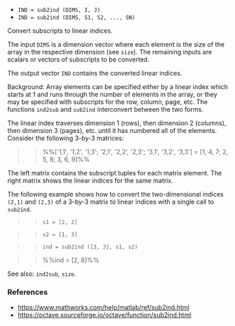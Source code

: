 * `IND = sub2ind (DIMS, I, J)`
* `IND = sub2ind (DIMS, S1, S2, ..., SN)`

Convert subscripts to linear indices.

The input `DIMS` is a dimension vector where each element is the size
of the array in the respective dimension (see `size`).  The
remaining inputs are scalars or vectors of subscripts to be
converted.

The output vector `IND` contains the converted linear indices.

Background: Array elements can be specified either by a linear
index which starts at 1 and runs through the number of elements in
the array, or they may be specified with subscripts for the row,
column, page, etc.  The functions `ind2sub` and `sub2ind`
interconvert between the two forms.

The linear index traverses dimension 1 (rows), then dimension 2
(columns), then dimension 3 (pages), etc. until it has numbered all
of the elements.  Consider the following 3-by-3 matrices:

>> %%['1,1', '1,2', '1,3'; '2,1', '2,2', '2,3'; '3,1', '3,2', '3,3'] = [1, 4, 7; 2, 5, 8; 3, 6, 9]%%

The left matrix contains the subscript tuples for each matrix
element.  The right matrix shows the linear indices for the same
matrix.

The following example shows how to convert the two-dimensional
indices `(2,1)` and `(2,3)` of a 3-by-3 matrix to linear indices
with a single call to `sub2ind`.

>> `s1 = [2, 2]`

>> `s2 = [1, 3]`

>> `ind = sub2ind ([3, 3], s1, s2)`

>> %%ind =  [2, 8]%%

See also: `ind2sub`, `size`.

### References

* https://www.mathworks.com/help/matlab/ref/sub2ind.html
* https://octave.sourceforge.io/octave/function/sub2ind.html
